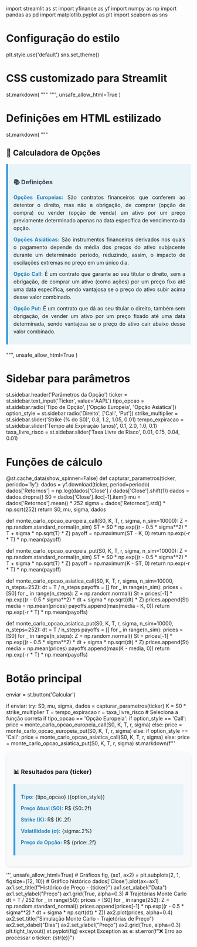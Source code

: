 import streamlit as st
import yfinance as yf
import numpy as np
import pandas as pd
import matplotlib.pyplot as plt
import seaborn as sns

# Configuração do estilo
plt.style.use('default')
sns.set_theme()

# CSS customizado para Streamlit
st.markdown(
    """
    <style>
    .result-container {
        background-color: #f8f9fa;
        padding: 20px;
        border-radius: 10px;
        margin: 15px 0;
        box-shadow: 0 2px 5px rgba(0,0,0,0.1);
    }
    .info-box {
        background-color: #e8f4f8;
        padding: 15px;
        border-left: 5px solid #3498db;
        margin: 10px 0;
    }
    .info-box p {
        margin: 10px 0;
        line-height: 1.5;
        text-align: justify;
    }
    .info-box h3 {
        color: #2c3e50;
        margin-bottom: 15px;
    }
    .info-box strong {
        color: #2980b9;
    }
    </style>
    """,
    unsafe_allow_html=True
)

# Definições em HTML estilizado
st.markdown(
    """
    <h2>🎯 Calculadora de Opções</h2>
    <div class="info-box" style="margin-bottom: 20px;">
        <h3>📚 Definições</h3>
        <p><strong>Opções Europeias:</strong> São contratos financeiros que conferem ao detentor o direito, mas não a obrigação,
        de comprar (opção de compra) ou vender (opção de venda) um ativo por um preço previamente determinado apenas na data
        específica de vencimento da opção.</p>
        <p><strong>Opções Asiáticas:</strong> São instrumentos financeiros derivados nos quais o pagamento depende da média
        dos preços do ativo subjacente durante um determinado período, reduzindo, assim, o impacto de oscilações extremas
        no preço em um único dia.</p>
        <p><strong>Opção Call:</strong> É um contrato que garante ao seu titular o direito, sem a obrigação, de comprar
        um ativo (como ações) por um preço fixo até uma data específica, sendo vantajosa se o preço do ativo subir acima
        desse valor combinado.</p>
        <p><strong>Opção Put:</strong> É um contrato que dá ao seu titular o direito, também sem obrigação, de vender
        um ativo por um preço fixado até uma data determinada, sendo vantajosa se o preço do ativo cair abaixo desse
        valor combinado.</p>
    </div>
    """,
    unsafe_allow_html=True
)
# Sidebar para parâmetros
st.sidebar.header('Parâmetros da Opção')
ticker = st.sidebar.text_input('Ticker', value='AAPL')
tipo_opcao = st.sidebar.radio('Tipo de Opção', ['Opção Europeia', 'Opção Asiática'])
option_style = st.sidebar.radio('Direito', ['Call', 'Put'])
strike_multiplier = st.sidebar.slider('Strike (% do S0)', 0.8, 1.2, 1.05, 0.01)
tempo_expiracao = st.sidebar.slider('Tempo até Expiração (anos)', 0.1, 2.0, 1.0, 0.1)
taxa_livre_risco = st.sidebar.slider('Taxa Livre de Risco', 0.01, 0.15, 0.04, 0.01)

# Funções de cálculo
@st.cache_data(show_spinner=False)
def capturar_parametros(ticker, periodo='1y'):
    dados = yf.download(ticker, period=periodo)
    dados['Retornos'] = np.log(dados['Close'] / dados['Close'].shift(1))
    dados = dados.dropna()
    S0 = dados['Close'].iloc[-1].item()
    mu = dados['Retornos'].mean() * 252
    sigma = dados['Retornos'].std() * np.sqrt(252)
    return S0, mu, sigma, dados

def monte_carlo_opcao_europeia_call(S0, K, T, r, sigma, n_sim=10000):
    Z = np.random.standard_normal(n_sim)
    ST = S0 * np.exp((r - 0.5 * sigma**2) * T + sigma * np.sqrt(T) * Z)
    payoff = np.maximum(ST - K, 0)
    return np.exp(-r * T) * np.mean(payoff)

def monte_carlo_opcao_europeia_put(S0, K, T, r, sigma, n_sim=10000):
    Z = np.random.standard_normal(n_sim)
    ST = S0 * np.exp((r - 0.5 * sigma**2) * T + sigma * np.sqrt(T) * Z)
    payoff = np.maximum(K - ST, 0)
    return np.exp(-r * T) * np.mean(payoff)

def monte_carlo_opcao_asiatica_call(S0, K, T, r, sigma, n_sim=10000, n_steps=252):
    dt = T / n_steps
    payoffs = []
    for _ in range(n_sim):
        prices = [S0]
        for _ in range(n_steps):
            Z = np.random.normal()
            St = prices[-1] * np.exp((r - 0.5 * sigma**2) * dt + sigma * np.sqrt(dt) * Z)
            prices.append(St)
        media = np.mean(prices)
        payoffs.append(max(media - K, 0))
    return np.exp(-r * T) * np.mean(payoffs)

def monte_carlo_opcao_asiatica_put(S0, K, T, r, sigma, n_sim=10000, n_steps=252):
    dt = T / n_steps
    payoffs = []
    for _ in range(n_sim):
        prices = [S0]
        for _ in range(n_steps):
            Z = np.random.normal()
            St = prices[-1] * np.exp((r - 0.5 * sigma**2) * dt + sigma * np.sqrt(dt) * Z)
            prices.append(St)
        media = np.mean(prices)
        payoffs.append(max(K - media, 0))
    return np.exp(-r * T) * np.mean(payoffs)

# Botão principal
enviar = st.button('Calcular')

if enviar:
    try:
        S0, mu, sigma, dados = capturar_parametros(ticker)
        K = S0 * strike_multiplier
        T = tempo_expiracao
        r = taxa_livre_risco
        # Seleciona a função correta
        if tipo_opcao == 'Opção Europeia':
            if option_style == 'Call':
                price = monte_carlo_opcao_europeia_call(S0, K, T, r, sigma)
            else:
                price = monte_carlo_opcao_europeia_put(S0, K, T, r, sigma)
        else:
            if option_style == 'Call':
                price = monte_carlo_opcao_asiatica_call(S0, K, T, r, sigma)
            else:
                price = monte_carlo_opcao_asiatica_put(S0, K, T, r, sigma)
        st.markdown(f'''
        <div class="result-container">
            <h3>📊 Resultados para {ticker}</h3>
            <div class="info-box">
                <p><strong>Tipo:</strong> {tipo_opcao} ({option_style})</p>
                <p><strong>Preço Atual (S0):</strong> R$ {S0:.2f}</p>
                <p><strong>Strike (K):</strong> R$ {K:.2f}</p>
                <p><strong>Volatilidade (σ):</strong> {sigma:.2%}</p>
                <p><strong>Preço da Opção:</strong> R$ {price:.2f}</p>
            </div>
        </div>
        ''', unsafe_allow_html=True)
        # Gráficos
        fig, (ax1, ax2) = plt.subplots(2, 1, figsize=(12, 10))
        # Gráfico histórico
        dados['Close'].plot(ax=ax1)
        ax1.set_title(f"Histórico de Preço - {ticker}")
        ax1.set_xlabel("Data")
        ax1.set_ylabel("Preço")
        ax1.grid(True, alpha=0.3)
        # Trajetórias Monte Carlo
        dt = T / 252
        for _ in range(50):
            prices = [S0]
            for _ in range(252):
                Z = np.random.standard_normal()
                prices.append(prices[-1] * np.exp((r - 0.5 * sigma**2) * dt + sigma * np.sqrt(dt) * Z))
            ax2.plot(prices, alpha=0.4)
        ax2.set_title("Simulação Monte Carlo - Trajetórias de Preço")
        ax2.set_xlabel("Dias")
        ax2.set_ylabel("Preço")
        ax2.grid(True, alpha=0.3)
        plt.tight_layout()
        st.pyplot(fig)
    except Exception as e:
        st.error(f"❌ Erro ao processar o ticker: {str(e)}")
